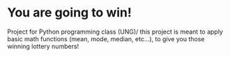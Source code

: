 # You are going to win!

Project for Python programming class (UNG)/
this project is meant to apply basic math functions (mean, mode, median, etc...), to give you those winning lottery numbers!
